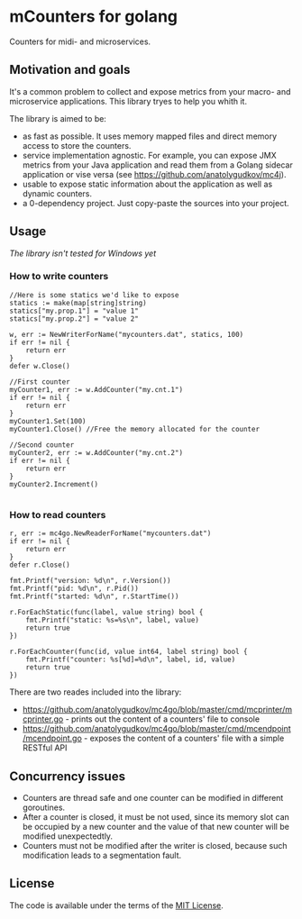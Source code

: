 # mCounters for golang
Counters for midi- and microservices.

## Motivation and goals
It's a common problem to collect and expose metrics from your macro- and microservice applications. This library tryes to help you whith it.

The library is aimed to be:
 - as fast as possible. It uses memory mapped files and direct memory access to store the counters.
 - service implementation agnostic. For example, you can expose JMX metrics from your Java application and read them from a Golang sidecar application or vise versa (see https://github.com/anatolygudkov/mc4j).
 - usable to expose static information about the application as well as dynamic counters.
 - a 0-dependency project. Just copy-paste the sources into your project.

## Usage
*The library isn't tested for Windows yet*
### How to write counters
```
//Here is some statics we'd like to expose
statics := make(map[string]string)
statics["my.prop.1"] = "value 1"
statics["my.prop.2"] = "value 2"

w, err := NewWriterForName("mycounters.dat", statics, 100)
if err != nil {
	return err
}
defer w.Close()

//First counter
myCounter1, err := w.AddCounter("my.cnt.1")
if err != nil {
	return err
}
myCounter1.Set(100)
myCounter1.Close() //Free the memory allocated for the counter

//Second counter
myCounter2, err := w.AddCounter("my.cnt.2")
if err != nil {
	return err
}
myCounter2.Increment()
 
```

### How to read counters
```
r, err := mc4go.NewReaderForName("mycounters.dat")
if err != nil {
	return err
}
defer r.Close()

fmt.Printf("version: %d\n", r.Version())
fmt.Printf("pid: %d\n", r.Pid())
fmt.Printf("started: %d\n", r.StartTime())

r.ForEachStatic(func(label, value string) bool {
	fmt.Printf("static: %s=%s\n", label, value)
	return true
})

r.ForEachCounter(func(id, value int64, label string) bool {
	fmt.Printf("counter: %s[%d]=%d\n", label, id, value)
	return true
}) 
```

There are two reades included into the library:
- https://github.com/anatolygudkov/mc4go/blob/master/cmd/mcprinter/mcprinter.go - prints out the content of a counters' file to console
- https://github.com/anatolygudkov/mc4go/blob/master/cmd/mcendpoint/mcendpoint.go - exposes the content of a counters' file with a simple RESTful API

## Concurrency issues
- Counters are thread safe and one counter can be modified in different goroutines.
- After a counter is closed, it must be not used, since its memory slot can be occupied by a new counter and the value of that new counter will be modified unexpectedtly.
- Counters must not be modified after the writer is closed, because such modification leads to a segmentation fault.

## License
The code is available under the terms of the [MIT License](http://opensource.org/licenses/MIT).
